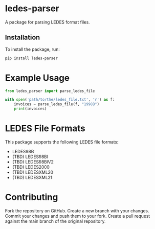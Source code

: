 # ledes-parser
A package for parsing LEDES format files.

## Installation

To install the package, run:

```bash
pip install ledes-parser
```
# Example Usage
```python
from ledes_parser import parse_ledes_file

with open('path/to/the/ledes_file.txt', 'r') as f:
    invoices = parse_ledes_file(f, "1998B")
    print(invoices)
```

# LEDES File Formats
This package supports the following LEDES file formats:

* LEDES98B
* (TBD) LEDES98BI
* (TBD) LEDES98BIV2
* (TBD) LEDES2000
* (TBD) LEDESXML20
* (TBD) LEDESXML21

# Contributing
Fork the repository on GitHub.
Create a new branch with your changes.
Commit your changes and push them to your fork.
Create a pull request against the main branch of the original repository.
